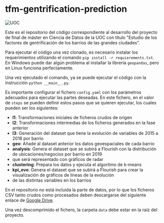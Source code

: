 # tfm-gentrification-prediction

![UOC](https://camo.githubusercontent.com/cfd60245a1fb39e8e19f3ed8c60c16d5bbb3873a74a38259802d88270291c823/687474703a2f2f7777772e756f632e6564752f706f7274616c2f5f7265736f75726365732f636f6d6d6f6e2f696d61746765732f6d617263615f554f432f554f435f4d61737465726272616e642e6a7067)

Este es el repositorio del código correspondiente al desarrollo del proyecto de final
de máster en Ciencia de Datos de la UOC con título "Estudio de los factores de gentrificación de los barrios de las
grandes ciudades".

Para ejecutar el código una vez clonado, es necesario instalar los requerimientos utilizando
el comando `pip install -r requierements.txt`. En Windows puede dar algún problema
al installar la librería `geopandas`, pero en Linux funciona perfectamente.

Una vez ejecutado el comando, ya se puede ejecutar el código con la instrucción `python __main__.py`.

Es importante configurar el fichero `config.yaml` con los parámetros adecuados para
ejecutar las partes deseadas. En este fichero, en el valor de `steps` se pueden definir
estos pasos que se quieren ejecutar, los cuales pueden ser los siguientes:

- **l1**: Transformaciones iniciales de ficheros crudos de origen
- **l2**: Transformaciones intermedias de los ficheros generados en la fase anterior
- **l3**: Generación del dataset que tiene la evolución de variables de 2015 a 2018 por barrio
- **geo**: Añade al dataset anterior los datos geoespaciales de cada barrio
- **analysis**: Genera el dataset que se subirá a Flourish con la distribución de ubicaciones/negocios por barrio en 2019 
- que será representado con gráficos de radar
- **clustering**: Prepara los datos y ejecuta el algoritmo de k-means
- **kpi_evo**: Genera el dataset que se subirá a Flourish para crear la visualización de gráficos de líneas de la evolución 
- de las distintas variables en los barrios

En el repositorio no está incluida la parte de datos, por lo que los ficheros CSV
tanto crudos como procesados deben descargarse del siguiente enlace de 
[Google Drive](https://drive.google.com/file/d/1jUgGEMegduvzZ85p3KPZ2tJiPiMMEyBv/view?usp=sharing).

Una vez descomprimido el fichero, la carpeta `data` debe estar en la raíz del proyecto.


